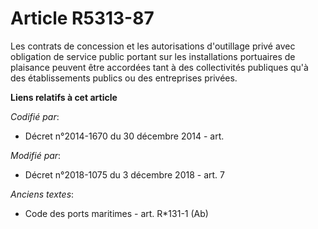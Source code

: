 # Article R5313-87

Les contrats de concession et les autorisations d'outillage privé avec obligation de service public portant sur les
installations portuaires de plaisance peuvent être accordées tant à des collectivités publiques qu'à des établissements
publics ou des entreprises privées.

**Liens relatifs à cet article**

_Codifié par_:

  - Décret n°2014-1670 du 30 décembre 2014 - art.

_Modifié par_:

  - Décret n°2018-1075 du 3 décembre 2018 - art. 7

_Anciens textes_:

  - Code des ports maritimes - art. R*131-1 (Ab)
